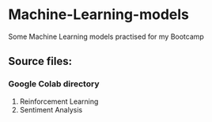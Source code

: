 # Machine-Learning-models
Some Machine Learning models practised for my Bootcamp
## Source files:
### Google Colab directory
1. Reinforcement Learning
2. Sentiment Analysis
